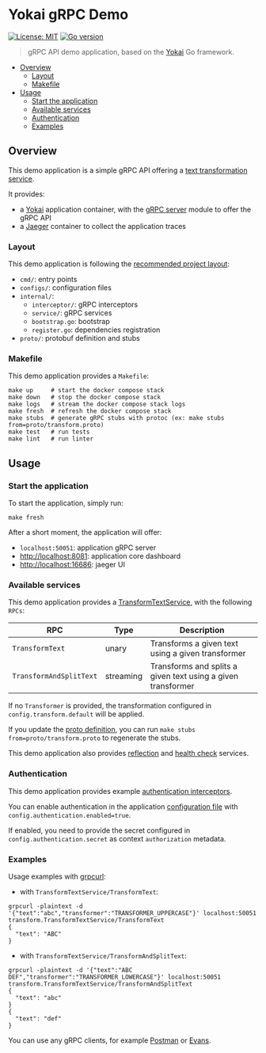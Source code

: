 # Yokai gRPC Demo

[![License: MIT](https://img.shields.io/badge/License-MIT-blue.svg)](https://opensource.org/licenses/MIT)
[![Go version](https://img.shields.io/badge/Go-1.22-blue)](https://go.dev/)

> gRPC API demo application, based on
> the [Yokai](https://github.com/ankorstore/yokai) Go framework.

<!-- TOC -->
* [Overview](#overview)
  * [Layout](#layout)
  * [Makefile](#makefile)
* [Usage](#usage)
  * [Start the application](#start-the-application)
  * [Available services](#available-services)
  * [Authentication](#authentication)
  * [Examples](#examples)
<!-- TOC -->

## Overview

This demo application is a simple gRPC API offering a [text transformation service](proto/transform.proto).

It provides:

- a [Yokai](https://github.com/ankorstore/yokai) application container, with the [gRPC server](https://ankorstore.github.io/yokai/modules/fxgrpcserver/) module to offer the gRPC API
- a [Jaeger](https://www.jaegertracing.io/) container to collect the application traces

### Layout

This demo application is following the [recommended project layout](https://go.dev/doc/modules/layout):

- `cmd/`: entry points
- `configs/`: configuration files
- `internal/`:
  - `interceptor/`: gRPC interceptors
  - `service/`: gRPC services
  - `bootstrap.go`: bootstrap
  - `register.go`: dependencies registration
- `proto/`: protobuf definition and stubs

### Makefile

This demo application provides a `Makefile`:

```
make up     # start the docker compose stack
make down   # stop the docker compose stack
make logs   # stream the docker compose stack logs
make fresh  # refresh the docker compose stack
make stubs  # generate gRPC stubs with protoc (ex: make stubs from=proto/transform.proto)
make test   # run tests
make lint   # run linter
```

## Usage

### Start the application

To start the application, simply run:

```shell
make fresh
```

After a short moment, the application will offer:

- `localhost:50051`: application gRPC server
- [http://localhost:8081](http://localhost:8081): application core dashboard
- [http://localhost:16686](http://localhost:16686): jaeger UI

### Available services

This demo application provides a [TransformTextService](proto/transform.proto), with the following `RPCs`:

| RPC                     | Type      | Description                                                  |
|-------------------------|-----------|--------------------------------------------------------------|
| `TransformText`         | unary     | Transforms a given text using a given transformer            |
| `TransformAndSplitText` | streaming | Transforms and splits a given text using a given transformer |

If no `Transformer` is provided, the transformation configured in `config.transform.default` will be applied.

If you update the [proto definition](proto/transform.proto), you can run `make stubs from=proto/transform.proto` to regenerate the stubs.

This demo application also provides [reflection](https://ankorstore.github.io/yokai/modules/fxgrpcserver/#reflection) and [health check](https://ankorstore.github.io/yokai/modules/fxgrpcserver/#health-check) services.

### Authentication

This demo application provides example [authentication interceptors](internal/interceptor/authentication.go).

You can enable authentication in the application [configuration file](configs/config.yaml) with `config.authentication.enabled=true`.

If enabled, you need to provide the secret configured in `config.authentication.secret` as context `authorization` metadata.

### Examples

Usage examples with [grpcurl](https://github.com/fullstorydev/grpcurl):

- with `TransformTextService/TransformText`:

```shell
grpcurl -plaintext -d '{"text":"abc","transformer":"TRANSFORMER_UPPERCASE"}' localhost:50051 transform.TransformTextService/TransformText
{
  "text": "ABC"
}
```

- with `TransformTextService/TransformAndSplitText`:

```shell
grpcurl -plaintext -d '{"text":"ABC DEF","transformer":"TRANSFORMER_LOWERCASE"}' localhost:50051 transform.TransformTextService/TransformAndSplitText
{
  "text": "abc"
}
{
  "text": "def"
}
```

You can use any gRPC clients, for example [Postman](https://learning.postman.com/docs/sending-requests/grpc/grpc-request-interface/) or [Evans](https://github.com/ktr0731/evans).
